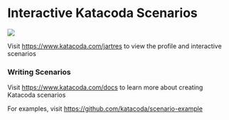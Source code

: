 # Interactive Katacoda Scenarios

[![](http://shields.katacoda.com/katacoda/jartres/count.svg)](https://www.katacoda.com/jartres "Get your profile on Katacoda.com")

Visit https://www.katacoda.com/jartres to view the profile and interactive scenarios

### Writing Scenarios
Visit https://www.katacoda.com/docs to learn more about creating Katacoda scenarios

For examples, visit https://github.com/katacoda/scenario-example

